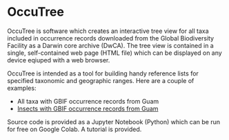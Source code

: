 # OccuTree

OccuTree is software which creates an interactive tree view for all taxa included in occurrence records downloaded from the Global Biodiversity Facility as a Darwin core archive (DwCA). The tree view is contained in a single, self-contained web page (HTML file) which can be displayed on any device eqiuped with a web browser.  

OccuTree is intended as a tool for building handy reference lists for specified taxonomic and geographic ranges. Here are a couple of examples:
* All taxa with GBIF occurrence records from Guam
* [Insects with GBIF occurrence records from Guam](gbif-occurences-Guam-Insecta.html)

Source code is provided as a Jupyter Notebook (Python) which can be run for free on Google Colab. A tutorial is provided.
